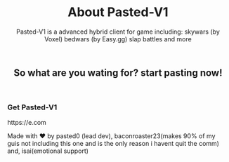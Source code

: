<!DOCTYPE html>
<html lang="en">
<head>
    <meta charset="UTF-8">
    <meta name="viewport" content="width=device-width, initial-scale=1.0">
    <title> Pasted-V1 </title>
    <link rel="stylesheet" href="styles.css">
</head>
<body>
    <header>
        <h1> About Pasted-V1 </h1>
        <p> Pasted-V1 is a advanced hybrid client for game including: skywars (by Voxel) bedwars (by Easy.gg) slap battles and more</p>
    </header>

<header>
<h2>So what are you wating for? start pasting now!</h2>
</header>
    <footer>
    <h3> Get Pasted-V1 </h3>
    <p> https://e.com <p>
    </footer>
    <footer>
        <p>Made with ❤️ by pasted0 (lead dev), baconroaster23(makes 90% of my guis not including this one and is the only reason i havent quit the comm) and, isai(emotional support)</p>
    </footer>
    
</body>
</html>
